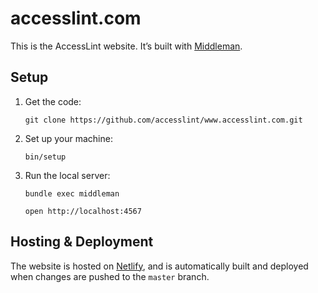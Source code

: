# accesslint.com

This is the AccessLint website. It’s built with [Middleman].

[Middleman]: https://www.middlemanapp.com/

## Setup

1. Get the code:

    ```
    git clone https://github.com/accesslint/www.accesslint.com.git
    ```

1. Set up your machine:

    ```
    bin/setup
    ```

1. Run the local server:

    ```
    bundle exec middleman
    ```

    ```
    open http://localhost:4567
    ```

## Hosting & Deployment

The website is hosted on [Netlify], and is automatically built and deployed when
changes are pushed to the `master` branch.

[Netlify]: https://www.netlify.com/
